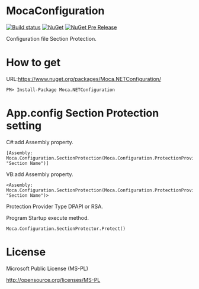 # MocaConfiguration

[![Build status](https://ci.appveyor.com/api/projects/status/hukxim3f78gobba1?svg=true)](https://ci.appveyor.com/project/miyabis/mocaconfiguration)
[![NuGet](https://img.shields.io/nuget/v/Moca.NETConfiguration.svg)](https://www.nuget.org/packages/Moca.NETConfiguration/)
[![NuGet Pre Release](https://img.shields.io/nuget/vpre/Moca.NETConfiguration.svg)](https://www.nuget.org/packages/Moca.NETConfiguration/)


Configuration file Section Protection.

How to get
==========

URL:https://www.nuget.org/packages/Moca.NETConfiguration/
```
PM> Install-Package Moca.NETConfiguration
```


App.config Section Protection setting
==========

C#:add Assembly property.
```
[Assembly: Moca.Configuration.SectionProtection(Moca.Configuration.ProtectionProviderType.DPAPI, "Section Name")]
```

VB:add Assembly property.
```
<Assembly: Moca.Configuration.SectionProtection(Moca.Configuration.ProtectionProviderType.DPAPI, "Section Name")> 
```

Protection Provider Type DPAPI or RSA.

Program Startup execute method.
```
Moca.Configuration.SectionProtector.Protect()
```


License
=======

Microsoft Public License (MS-PL)

http://opensource.org/licenses/MS-PL
